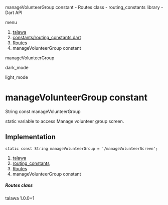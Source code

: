 




manageVolunteerGroup constant - Routes class - routing\_constants library - Dart API







menu

1. [talawa](../../index.html)
2. [constants/routing\_constants.dart](../../constants_routing_constants/constants_routing_constants-library.html)
3. [Routes](../../constants_routing_constants/Routes-class.html)
4. manageVolunteerGroup constant

manageVolunteerGroup


dark\_mode

light\_mode




# manageVolunteerGroup constant


String
const manageVolunteerGroup

static variable to access Manage volunteer group screen.


## Implementation

```
static const String manageVolunteerGroup = '/manageVolunteerScreen';
```

 


1. [talawa](../../index.html)
2. [routing\_constants](../../constants_routing_constants/constants_routing_constants-library.html)
3. [Routes](../../constants_routing_constants/Routes-class.html)
4. manageVolunteerGroup constant

##### Routes class





talawa
1.0.0+1







